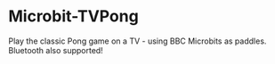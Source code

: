 # Microbit-TVPong
Play the classic Pong game on a TV - using BBC Microbits as paddles. Bluetooth also supported!
